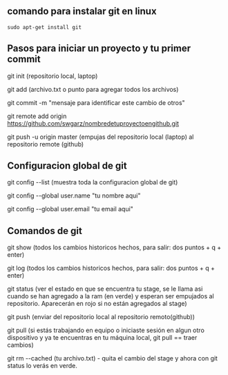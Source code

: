
## comando para instalar git en linux
    sudo apt-get install git

## Pasos para iniciar un proyecto y tu primer commit

  git init (repositorio local, laptop)
  
  git add (archivo.txt o punto para agregar todos los archivos)
  
  git commit -m "mensaje para identificar este cambio de otros"
  
  git remote add origin https://github.com/swgarz/nombredetuproyectoengithub.git
  
  git push -u origin master (empujas del repositorio local (laptop) al repositorio remote (github)
  
## Configuracion global de git

  git config --list (muestra toda la configuracion global de git)
  
  git config --global user.name "tu nombre aqui"
  
  git config --global user.email "tu email aqui"

   

## Comandos de git

  git show (todos los cambios historicos hechos, para salir: dos puntos + q + enter)
  
  git log (todos los cambios historicos hechos, para salir: dos puntos + q + enter)
  
  git status (ver el estado en que se encuentra tu stage, se le llama asi cuando se han agregado a la ram (en verde) y esperan ser empujados al repositorio. Aparecerán en rojo si no están agregados al stage)
  
  git push (enviar del repositorio local al repositorio remoto(github))
  
  git pull (si estás trabajando en equipo o iniciaste sesión en algun otro dispositivo y ya te encuentras en tu máquina local, git pull == traer cambios)
  
  git rm --cached (tu archivo.txt) - quita el cambio del stage y ahora con git status lo verás en verde.
  
  
